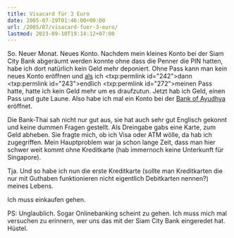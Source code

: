```yaml
---
title: Visacard für 3 Euro
date: 2005-07-29T01:46:00+00:00
url: /2005/07/visacard-fuer-3-euro/
lastmod: 2023-09-10T19:14:12+07:00
---
```

So. Neuer Monat. Neues Konto. Nachdem mein kleines Konto bei der Siam City Bank abgeräumt werden konnte ohne dass die Penner die PIN hatten</a>, habe ich dort natürlich kein Geld mehr deponiert. Ohne Pass kann man kein neues Konto eröffnen und <a href="241">als</a> ich <txp:permlink id="242">dann</a> <txp:permlink id="243">endlich</a> <txp:permlink id="272">meinen Pass hatte, hatte ich kein Geld mehr um es draufzutun. Jetzt hab ich Geld, einen Pass und gute Laune. Also habe ich mal ein Konto bei der [Bank of Ayudhya][1] eröffnet.

Die Bank-Thai sah nicht nur gut aus, sie hat auch sehr gut Englisch gekonnt und keine dummen Fragen gestellt. Als Dreingabe gabs eine Karte, zum Geld abheben. Sie fragte mich, ob ich Visa oder ATM wölle, da hab ich zugegriffen. Mein Hauptproblem war ja schon lange Zeit, dass man hier schwer weit kommt ohne Kreditkarte (hab immernoch keine Unterkunft für Singapore).

Tja. Und so habe ich nun die erste Kreditkarte (sollte man Kreditkarten die nur mit Guthaben funktionieren nicht eigentlich Debitkarten nennen?) meines Lebens.

Ich muss einkaufen gehen.

PS: Unglaublich. Sogar Onlinebanking scheint zu gehen. Ich muss mich mal versuchen zu erinnern, wer uns das mit der Siam City Bank eingeredet hat. Hüstel.

 [1]: http://www.krungsri.com/eng/
